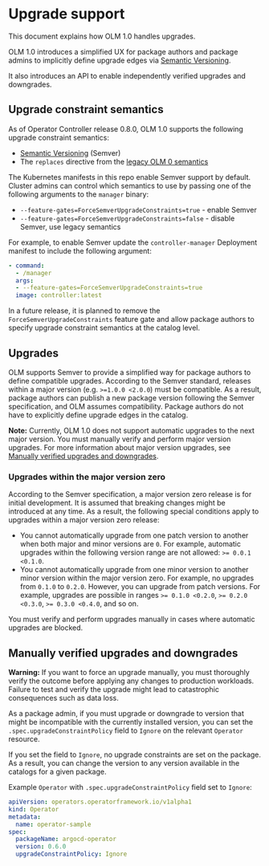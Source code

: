 # Upgrade support

This document explains how OLM 1.0 handles upgrades.

OLM 1.0 introduces a simplified UX for package authors and package admins to implicitly define upgrade edges via [Semantic Versioning](https://semver.org/).

It also introduces an API to enable independently verified upgrades and downgrades.

## Upgrade constraint semantics

As of Operator Controller release 0.8.0, OLM 1.0 supports the following upgrade constraint semantics:

* [Semantic Versioning](https://semver.org/) (Semver)
* The `replaces` directive from the [legacy OLM 0 semantics](https://olm.operatorframework.io/docs/concepts/olm-architecture/operator-catalog/creating-an-update-graph/#methods-for-specifying-updates)

The Kubernetes manifests in this repo enable Semver support by default. Cluster admins can control which semantics to use by passing one of the following arguments to the `manager` binary:
* `--feature-gates=ForceSemverUpgradeConstraints=true` - enable Semver
* `--feature-gates=ForceSemverUpgradeConstraints=false` - disable Semver, use legacy semantics

For example, to enable Semver update the `controller-manager` Deployment manifest to include the following argument:

```yaml
- command:
  - /manager
  args:
  - --feature-gates=ForceSemverUpgradeConstraints=true
  image: controller:latest
```

In a future release, it is planned to remove the `ForceSemverUpgradeConstraints` feature gate and allow package authors to specify upgrade constraint semantics at the catalog level.

## Upgrades

OLM supports Semver to provide a simplified way for package authors to define compatible upgrades. According to the Semver standard, releases within a major version (e.g. `>=1.0.0 <2.0.0`) must be compatible. As a result, package authors can publish a new package version following the Semver specification, and OLM assumes compatibility. Package authors do not have to explicitly define upgrade edges in the catalog.

**Note:** Currently, OLM 1.0 does not support automatic upgrades to the next major version. You must manually verify and perform major version upgrades. For more information about major version upgrades, see [Manually verified upgrades and downgrades](#manually-verified-upgrades-and-downgrades).

### Upgrades within the major version zero

According to the Semver specification, a major version zero release is for initial development. It is assumed that breaking changes might be introduced at any time. As a result, the following special conditions apply to upgrades within a major version zero release:

* You cannot automatically upgrade from one patch version to another when both major and minor versions are `0`. For example, automatic upgrades within the following version range are not allowed: `>= 0.0.1 <0.1.0`.
* You cannot automatically upgrade from one minor version to another minor version within the major version zero. For example, no upgrades from `0.1.0` to `0.2.0`. However, you can upgrade from patch versions. For example, upgrades are possible in ranges `>= 0.1.0 <0.2.0`, `>= 0.2.0 <0.3.0`, `>= 0.3.0 <0.4.0`, and so on.

You must verify and perform upgrades manually in cases where automatic upgrades are blocked.

## Manually verified upgrades and downgrades

**Warning:** If you want to force an upgrade manually, you must thoroughly verify the outcome before applying any changes to production workloads. Failure to test and verify the upgrade might lead to catastrophic consequences such as data loss.

As a package admin, if you must upgrade or downgrade to version that might be incompatible with the currently installed version, you can set the `.spec.upgradeConstraintPolicy` field to `Ignore` on the relevant `Operator` resource.

If you set the field to `Ignore`, no upgrade constraints are set on the package. As a result, you can change the version to any version available in the catalogs for a given package.

Example `Operator` with `.spec.upgradeConstraintPolicy` field set to `Ignore`:

```yaml
apiVersion: operators.operatorframework.io/v1alpha1
kind: Operator
metadata:
  name: operator-sample
spec:
  packageName: argocd-operator
  version: 0.6.0
  upgradeConstraintPolicy: Ignore
```
